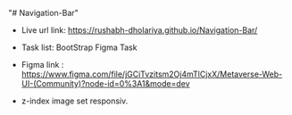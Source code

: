 "# Navigation-Bar" 

 - Live url link: https://rushabh-dholariya.github.io/Navigation-Bar/

 - Task list: BootStrap Figma Task

 * Figma link : https://www.figma.com/file/jGCiTvzitsm2Oj4mTlCjxX/Metaverse-Web-UI-(Community)?node-id=0%3A1&mode=dev 

 * z-index image set responsiv.
 